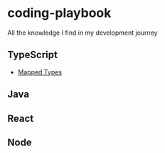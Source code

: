 # coding-playbook

All the knowledge I find in my development journey

## TypeScript

- [Mapped Types](doc/typescript/mapped-types.md)

## Java

## React

## Node
